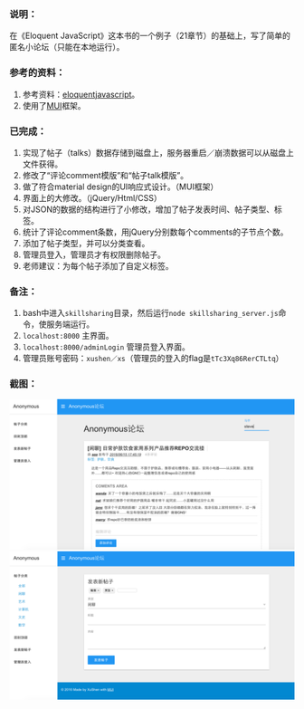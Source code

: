 ### 说明：
在《Eloquent JavaScript》这本书的一个例子（21章节）的基础上，写了简单的匿名小论坛（只能在本地运行）。

### 参考的资料：
1. 参考资料：[eloquentjavascript](http://eloquentjavascript.net/code/#21)。
2. 使用了[MUI](https://www.muicss.com/)框架。

### 已完成：
1.  实现了帖子（talks）数据存储到磁盘上，服务器重启／崩溃数据可以从磁盘上文件获得。
2. 修改了“评论comment模版”和“帖子talk模版”。
3. 做了符合material design的UI响应式设计。（MUI框架）
4. 界面上的大修改。（jQuery/Html/CSS）
5. 对JSON的数据的结构进行了小修改，增加了帖子发表时间、帖子类型、标签。
6. 统计了评论comment条数，用jQuery分别数每个comments的子节点个数。
7. 添加了帖子类型，并可以分类查看。
8. 管理员登入，管理员才有权限删除帖子。
9. 老师建议：为每个帖子添加了自定义标签。

### 备注：
1. bash中进入`skillsharing`目录，然后运行`node skillsharing_server.js`命令，使服务端运行。
2. `localhost:8000` 主界面。
3. `localhost:8000/adminLogin` 管理员登入界面。
4. 管理员账号密码：`xushen／xs`（管理员的登入的flag是`tTc3Xq86RerCTLtq`）

### 截图：
![image](https://raw.githubusercontent.com/susyxu/skillsharing/master/screenshots/screenshot001.png)
![image](https://raw.githubusercontent.com/susyxu/skillsharing/master/screenshots/screenshot002.png)

